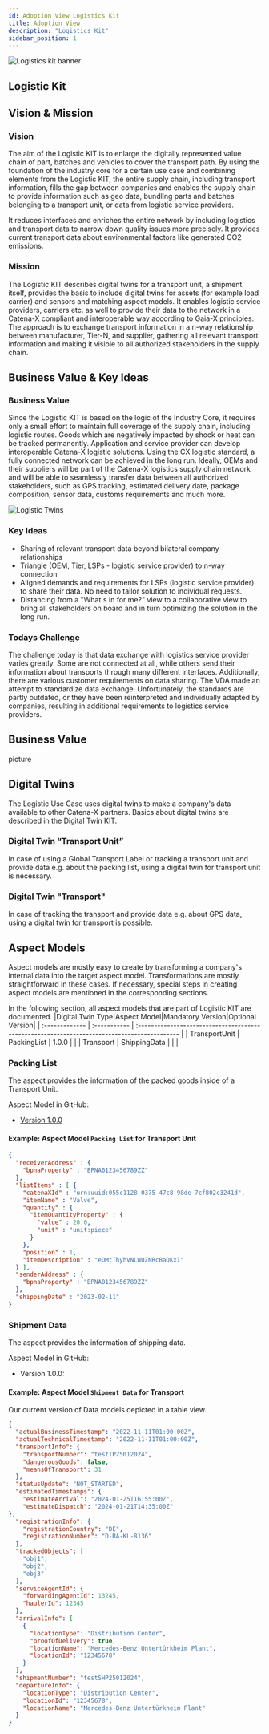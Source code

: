 ```yaml
---
id: Adoption View Logistics Kit
title: Adoption View
description: "Logistics Kit"
sidebar_position: 1
---
```


![Logistics kit banner](/img/kits/logistics/logistics-kit-logo.drawio.svg)

## Logistic Kit

## Vision & Mission

### Vision

The aim of the Logistic KIT is to enlarge the digitally represented value chain of part, batches and vehicles to cover the transport path. By using the foundation of the industry core for a certain use case and combining elements from the Logistic KIT, the entire supply chain, including transport information, fills the gap between companies and enables the supply chain to provide information such as geo data, bundling parts and batches belonging to a transport unit, or data from logistic service providers.

It reduces interfaces and enriches the entire network by including logistics and transport data to narrow down quality issues more precisely. It provides current transport data about environmental factors like generated CO2 emissions.

### Mission

The Logistic KIT describes digital twins for a transport unit, a shipment itself, provides the basis to include digital twins for assets (for example load carrier) and sensors and matching aspect models. It enables logistic service providers, carriers etc. as well to provide their data to the network in a Catena-X compliant and interoperable way according to Gaia-X principles.
The approach is to exchange transport information in a n-way relationship between manufacturer, Tier-N, and supplier, gathering all relevant transport information and making it visible to all authorized stakeholders in the supply chain.


## Business Value & Key Ideas

### Business Value

Since the Logistic KIT is based on the logic of the Industry Core, it requires only a small effort to maintain full coverage of the supply chain, including logistic routes. Goods which are negatively impacted by shock or heat can be tracked permanently.
Application and service provider can develop interoperable Catena-X logistic solutions.
Using the CX logistic standard, a fully connected network can be achieved in the long run. Ideally, OEMs and their suppliers will be part of the Catena-X logistics supply chain network and will be able to seamlessly transfer data between all authorized stakeholders, such as GPS tracking, estimated delivery date, package composition, sensor data, customs requirements and much more.

![Logistic Twins](../assets/LogisticTwins.png)

### Key Ideas

- Sharing of relevant transport data beyond bilateral company relationships
- Triangle (OEM, Tier, LSPs - logistic service provider) to n-way connection
- Aligned demands and requirements for LSPs (logistic service provider) to share their data. No need to tailor solution to individual requests.
- Distancing from a "What's in for me?" view to a collaborative view to bring all stakeholders on board and in turn optimizing the solution in the long run.


### Todays Challenge

The challenge today is that data exchange with logistics service provider varies greatly. Some are not connected at all, while others send their information about transports through many different interfaces. Additionally, there are various customer requirements on data sharing. The VDA made an attempt to standardize data exchange. Unfortunately, the standards are partly outdated, or they have been reinterpreted and individually adapted by companies, resulting in additional requirements to logistics service providers.


## Business Value

picture


## Digital Twins

The Logistic Use Case uses digital twins to make a company's data available to other Catena-X partners. Basics about digital twins are described in the Digital Twin KIT.

### Digital Twin “Transport Unit”

In case of using a Global Transport Label or tracking a transport unit and provide data e.g. about the packing list, using a digital twin for transport unit is necessary.

### Digital Twin "Transport"

In case of tracking the transport and provide data e.g. about GPS data, using a digital twin for transport is possible.


## Aspect Models

Aspect models are mostly easy to create by transforming a company's internal data into the target aspect model. Transformations are mostly straightforward in these cases. If necessary, special steps in creating aspect models are mentioned in the corresponding sections.

In the following section, all aspect models that are part of Logistic KIT are documented.
|Digital Twin Type|Aspect Model|Mandatory Version|Optional Version|
| :------------- | :----------- | :-------------------------------------------------------------------------------------------  |
| TransportUnit | PackingList   | 1.0.0 |   |
| Transport     | ShippingData  |       |   |

### Packing List

The aspect provides the information of the packed goods inside of a Transport Unit.

Aspect Model in GitHub:

- [Version 1.0.0](https://github.com/eclipse-tractusx/sldt-semantic-models/blob/main/io.catenax.packing_list/1.0.0/PackingList.ttl)

#### Example: Aspect Model `Packing List` for Transport Unit

```json
{
  "receiverAddress" : {
    "bpnaProperty" : "BPNA0123456789ZZ"
  },
  "listItems" : [ {
    "catenaXId" : "urn:uuid:055c1128-0375-47c8-98de-7cf802c3241d",
    "itemName" : "Valve",
    "quantity" : {
      "itemQuantityProperty" : {
        "value" : 20.0,
        "unit" : "unit:piece"
      }
    },
    "position" : 1,
    "itemDescription" : "eOMtThyhVNLWUZNRcBaQKxI"
  } ],
  "senderAddress" : {
    "bpnaProperty" : "BPNA0123456789ZZ"
  },
  "shippingDate" : "2023-02-11"
}
```

### Shipment Data

The aspect provides the information of shipping data.

Aspect Model in GitHub:

- Version 1.0.0:

#### Example: Aspect Model `Shipment Data` for Transport

Our current version of Data models depicted in a table view.

```json
{
  "actualBusinessTimestamp": "2022-11-11T01:00:00Z",
  "actualTechnicalTimestamp": "2022-11-11T01:00:00Z",
  "transportInfo": {
    "transportNumber": "testTP25012024",
    "dangerousGoods": false,
    "meansOfTransport": 31
  },
  "statusUpdate": "NOT_STARTED",
  "estimatedTimestamps": {
    "estimateArrival": "2024-01-25T16:55:00Z",
    "estimateDispatch": "2024-01-21T14:35:00Z"
},
  "registrationInfo": {
    "registrationCountry": "DE",
    "registrationNumber": "D-RA-KL-8136"
  },
  "trackedObjects": [
    "obj1",
    "obj2",
    "obj3"
  ],
  "serviceAgentId": {
    "forwardingAgentId": 13245,
    "haulerId": 12345
  },
  "arrivalInfo": [
    {
      "locationType": "Distribution Center",
      "proofOfDelivery": true,
      "locationName": "Mercedes-Benz Untertürkheim Plant",
      "locationId": "12345678"
    }
  ],
  "shipmentNumber": "testSHP25012024",
  "departureInfo": {
    "locationType": "Distribution Center",
    "locationId": "12345678",
    "locationName": "Mercedes-Benz Untertürkheim Plant"
  }
}
```
